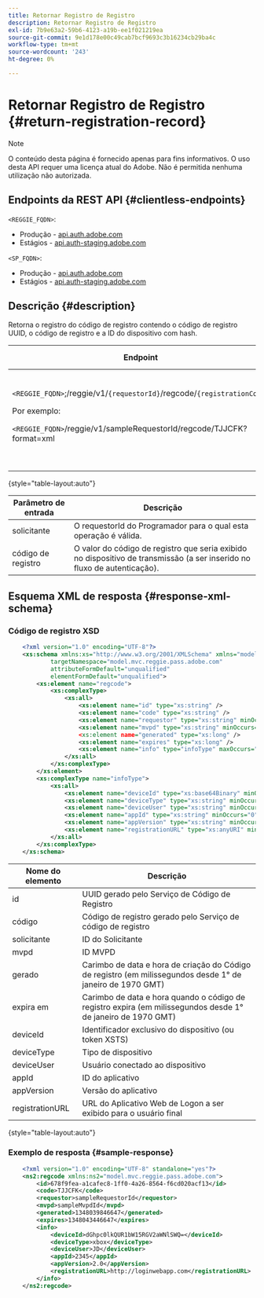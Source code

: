 ```yaml
---
title: Retornar Registro de Registro
description: Retornar Registro de Registro
exl-id: 7b9e63a2-59b6-4123-a19b-ee1f021219ea
source-git-commit: 9e1d178e00c49cab7bcf9693c3b16234cb29ba4c
workflow-type: tm+mt
source-wordcount: '243'
ht-degree: 0%

---
```


# Retornar Registro de Registro {#return-registration-record}

>[!NOTE]
>
>O conteúdo desta página é fornecido apenas para fins informativos. O uso desta API requer uma licença atual do Adobe. Não é permitida nenhuma utilização não autorizada.


## Endpoints da REST API {#clientless-endpoints}

`<REGGIE_FQDN>`:

* Produção - [api.auth.adobe.com](http://api.auth.adobe.com/)
* Estágios - [api.auth-staging.adobe.com](http://api.auth-staging.adobe.com/)

`<SP_FQDN>`:

* Produção - [api.auth.adobe.com](http://api.auth.adobe.com/)
* Estágios - [api.auth-staging.adobe.com](http://api.auth-staging.adobe.com/)




## Descrição {#description}

Retorna o registro do código de registro contendo o código de registro UUID, o código de registro e a ID do dispositivo com hash.






| Endpoint | Chamado  </br>Por | Entrada   </br>Params | HTTP  </br>Método | Resposta | HTTP  </br>Resposta |
| --- | --- | --- | --- | --- | --- |
| `<REGGIE_FQDN>`;/reggie/v1/`{requestorId}`/regcode/`{registrationCode}`<p>Por exemplo:<p>`<REGGIE_FQDN>`/reggie/v1/sampleRequestorId/regcode/TJJCFK?format=xml | Aplicativo de transmissão</br></br>ou</br></br>Serviço de programador | 1. requerente  </br>    (Componente do caminho)</br>2.  código de registro  </br>    (Componente do caminho) | GET | XML ou JSON contendo um código de registro e informações. Consulte esquema e amostra abaixo. | 200 |

{style="table-layout:auto"}




| Parâmetro de entrada | Descrição |
| --- | --- |
| solicitante | O requestorId do Programador para o qual esta operação é válida. |
| código de registro | O valor do código de registro que seria exibido no dispositivo de transmissão (a ser inserido no fluxo de autenticação). |




## Esquema XML de resposta {#response-xml-schema}

### Código de registro XSD

```XML
    <?xml version="1.0" encoding="UTF-8"?>
    <xs:schema xmlns:xs="http://www.w3.org/2001/XMLSchema" xmlns="model.mvc.reggie.pass.adobe.com"
            targetNamespace="model.mvc.reggie.pass.adobe.com"
            attributeFormDefault="unqualified"
            elementFormDefault="unqualified">
        <xs:element name="regcode">
            <xs:complexType>
                <xs:all>
                    <xs:element name="id" type="xs:string" />
                    <xs:element name="code" type="xs:string" />
                    <xs:element name="requestor" type="xs:string" minOccurs="1" maxOccurs="1"/>
                    <xs:element name="mvpd" type="xs:string" minOccurs="1" maxOccurs="1"/
                    <xs:element name="generated" type="xs:long" />
                    <xs:element name="expires" type="xs:long" />
                    <xs:element name="info" type="infoType" maxOccurs="1"/>
                </xs:all>
            </xs:complexType>
        </xs:element>
        <xs:complexType name="infoType">
            <xs:all>
                <xs:element name="deviceId" type="xs:base64Binary" minOccurs="1" maxOccurs="1"/>
                <xs:element name="deviceType" type="xs:string" minOccurs="0" maxOccurs="1"/>
                <xs:element name="deviceUser" type="xs:string" minOccurs="0" maxOccurs="1"/>
                <xs:element name="appId" type="xs:string" minOccurs="0" maxOccurs="1"/>
                <xs:element name="appVersion" type="xs:string" minOccurs="0" maxOccurs="1"/>
                <xs:element name="registrationURL" type="xs:anyURI" minOccurs="0" maxOccurs="1"/>
            </xs:all>
        </xs:complexType>
    </xs:schema>
```

| Nome do elemento | Descrição |
| --- | --- |
| id | UUID gerado pelo Serviço de Código de Registro |
| código | Código de registro gerado pelo Serviço de código de registro |
| solicitante | ID do Solicitante |
| mvpd | ID MVPD |
| gerado | Carimbo de data e hora de criação do Código de registro (em milissegundos desde 1° de janeiro de 1970 GMT) |
| expira em | Carimbo de data e hora quando o código de registro expira (em milissegundos desde 1° de janeiro de 1970 GMT) |
| deviceId | Identificador exclusivo do dispositivo (ou token XSTS) |
| deviceType | Tipo de dispositivo |
| deviceUser | Usuário conectado ao dispositivo |
| appId | ID do aplicativo |
| appVersion | Versão do aplicativo |
| registrationURL | URL do Aplicativo Web de Logon a ser exibido para o usuário final |

{style="table-layout:auto"}

### Exemplo de resposta {#sample-response}

```XML
    <?xml version="1.0" encoding="UTF-8" standalone="yes"?>
    <ns2:regcode xmlns:ns2="model.mvc.reggie.pass.adobe.com">
        <id>678f9fea-a1cafec8-1ff0-4a26-8564-f6cd020acf13</id>
        <code>TJJCFK</code>
        <requestor>sampleRequestorId</requestor>
        <mvpd>sampleMvpdId</mvpd>
        <generated>1348039846647</generated>
        <expires>1348043446647</expires>
        <info>
            <deviceId>dGhpc0lkQUR1bW15RGV2aWNlSWQ=</deviceId>
            <deviceType>xbox</deviceType>
            <deviceUser>JD</deviceUser>
            <appId>2345</appId>
            <appVersion>2.0</appVersion>
            <registrationURL>http://loginwebapp.com</registrationURL>
        </info>
    </ns2:regcode>
```
